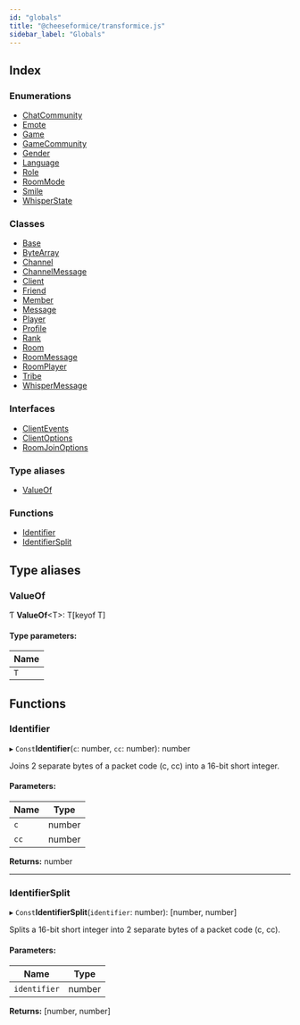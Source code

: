 ```yaml
---
id: "globals"
title: "@cheeseformice/transformice.js"
sidebar_label: "Globals"
---
```


## Index

### Enumerations

* [ChatCommunity](enums/chatcommunity.md)
* [Emote](enums/emote.md)
* [Game](enums/game.md)
* [GameCommunity](enums/gamecommunity.md)
* [Gender](enums/gender.md)
* [Language](enums/language.md)
* [Role](enums/role.md)
* [RoomMode](enums/roommode.md)
* [Smile](enums/smile.md)
* [WhisperState](enums/whisperstate.md)

### Classes

* [Base](classes/base.md)
* [ByteArray](classes/bytearray.md)
* [Channel](classes/channel.md)
* [ChannelMessage](classes/channelmessage.md)
* [Client](classes/client.md)
* [Friend](classes/friend.md)
* [Member](classes/member.md)
* [Message](classes/message.md)
* [Player](classes/player.md)
* [Profile](classes/profile.md)
* [Rank](classes/rank.md)
* [Room](classes/room.md)
* [RoomMessage](classes/roommessage.md)
* [RoomPlayer](classes/roomplayer.md)
* [Tribe](classes/tribe.md)
* [WhisperMessage](classes/whispermessage.md)

### Interfaces

* [ClientEvents](interfaces/clientevents.md)
* [ClientOptions](interfaces/clientoptions.md)
* [RoomJoinOptions](interfaces/roomjoinoptions.md)

### Type aliases

* [ValueOf](globals.md#valueof)

### Functions

* [Identifier](globals.md#identifier)
* [IdentifierSplit](globals.md#identifiersplit)

## Type aliases

### ValueOf

Ƭ  **ValueOf**<T\>: T[keyof T]

#### Type parameters:

Name |
------ |
`T` |

## Functions

### Identifier

▸ `Const`**Identifier**(`c`: number, `cc`: number): number

Joins 2 separate bytes of a packet code (c, cc) into a 16-bit short integer.

#### Parameters:

Name | Type |
------ | ------ |
`c` | number |
`cc` | number |

**Returns:** number

___

### IdentifierSplit

▸ `Const`**IdentifierSplit**(`identifier`: number): [number, number]

Splits a 16-bit short integer into 2 separate bytes of a packet code (c, cc).

#### Parameters:

Name | Type |
------ | ------ |
`identifier` | number |

**Returns:** [number, number]
